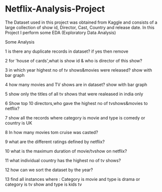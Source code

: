 # Netflix-Analysis-Project

The Dataset used in this project was obtained from Kaggle and consists of a large collection of show id, Director, Cast, Country and release date.
In this Project I perform some EDA (Exploratory Data Analysis)

Some Analysis 

1 is there any duplicate records in dataset? if yes then remove

2 for 'house of cards',what is show id & who is director of this show?

3 in which year highest no of tv shows&movies were released? show with bar graph

4 how many movies and TV shows are in dataset? show with bar graph

5 show only the titles of all tv shows that were realeased in india only

6 Show top 10 directors,who gave the highest no of tvshows&movies to netflix?

7 show all the records where category is movie and type is comedy or country is UK

8 In how many movies tom cruise was casted?

9 what are the different ratings defined by netflix?

10 what is the maximum duration of movie/tvshow on netflix?

11 what individual country has the highest no of tv shows?

12 how can we sort the dataset by the year?

13 find all instances where :
Category is movie and type is drama or category is tv show and type is kids tv
